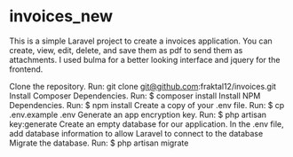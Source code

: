 # invoices_new
This is a simple Laravel project to create a invoices application. You can create, view, edit, delete, and save them as pdf to send them as attachments. I used bulma for a better looking interface and jquery for the frontend.

Clone the repository. Run: git clone git@github.com:fraktal12/invoices.git
Install Composer Dependencies. Run: $ composer install
Install NPM Dependencies. Run: $ npm install
Create a copy of your .env file. Run: $ cp .env.example .env
Generate an app encryption key. Run: $ php artisan key:generate
Create an empty database for our application.
In the .env file, add database information to allow Laravel to connect to the database
Migrate the database. Run: $ php artisan migrate

